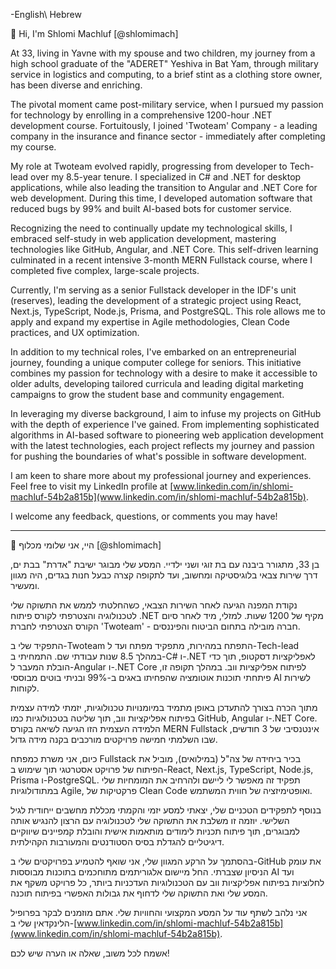 -English\ Hebrew

👋 Hi, I'm Shlomi Machluf [@shlomimach]

At 33, living in Yavne with my spouse and two children, my journey from a high school graduate of the "ADERET" Yeshiva in Bat Yam, through military service in logistics and computing, to a brief stint as a clothing store owner, has been diverse and enriching.

The pivotal moment came post-military service, when I pursued my passion for technology by enrolling in a comprehensive 1200-hour .NET development course. Fortuitously, I joined 'Twoteam' Company - a leading company in the insurance and finance sector - immediately after completing my course.

My role at Twoteam evolved rapidly, progressing from developer to Tech-lead over my 8.5-year tenure. I specialized in C# and .NET for desktop applications, while also leading the transition to Angular and .NET Core for web development. During this time, I developed automation software that reduced bugs by 99% and built AI-based bots for customer service.

Recognizing the need to continually update my technological skills, I embraced self-study in web application development, mastering technologies like GitHub, Angular, and .NET Core. This self-driven learning culminated in a recent intensive 3-month MERN Fullstack course, where I completed five complex, large-scale projects.

Currently, I'm serving as a senior Fullstack developer in the IDF's unit (reserves), leading the development of a strategic project using React, Next.js, TypeScript, Node.js, Prisma, and PostgreSQL. This role allows me to apply and expand my expertise in Agile methodologies, Clean Code practices, and UX optimization.

In addition to my technical roles, I've embarked on an entrepreneurial journey, founding a unique computer college for seniors. This initiative combines my passion for technology with a desire to make it accessible to older adults, developing tailored curricula and leading digital marketing campaigns to grow the student base and community engagement.

In leveraging my diverse background, I aim to infuse my projects on GitHub with the depth of experience I've gained. From implementing sophisticated algorithms in AI-based software to pioneering web application development with the latest technologies, each project reflects my journey and passion for pushing the boundaries of what's possible in software development.

I am keen to share more about my professional journey and experiences. Feel free to visit my LinkedIn profile at [www.linkedin.com/in/shlomi-machluf-54b2a815b](www.linkedin.com/in/shlomi-machluf-54b2a815b).

I welcome any feedback, questions, or comments you may have!

_________________________________________________________________________________________________________________

👋 היי, אני שלומי מכלוף [@shlomimach]

בן 33, מתגורר ביבנה עם בת זוגי ושני ילדיי. המסע שלי מבוגר ישיבת "אדרת" בבת ים, דרך שירות צבאי בלוגיסטיקה ומחשוב, ועד לתקופה קצרה כבעל חנות בגדים, היה מגוון ומעשיר.

נקודת המפנה הגיעה לאחר השירות הצבאי, כשהחלטתי לממש את התשוקה שלי לטכנולוגיה והצטרפתי לקורס פיתוח .NET מקיף של 1200 שעות. למזלי, מיד לאחר סיום הקורס הצטרפתי לחברת 'Twoteam' - חברה מובילה בתחום הביטוח והפיננסים.

התפקיד שלי ב-Twoteam התפתח במהירות, מתפקיד מפתח ועד ל-Tech-lead במהלך 8.5 שנות עבודתי שם. התמחיתי ב-C# ו-.NET לאפליקציות דסקטופ, תוך כדי הובלת המעבר ל-Angular ו-.NET Core לפיתוח אפליקציות ווב. במהלך תקופה זו, פיתחתי תוכנות אוטומציה שהפחיתו באגים ב-99% ובניתי בוטים מבוססי AI לשירות לקוחות.

מתוך הכרה בצורך להתעדכן באופן מתמיד במיומנויות טכנולוגיות, יזמתי למידה עצמית בפיתוח אפליקציות ווב, תוך שליטה בטכנולוגיות כמו GitHub, Angular ו-.NET Core. הלמידה העצמית הזו הגיעה לשיאה בקורס MERN Fullstack אינטנסיבי של 3 חודשים, שבו השלמתי חמישה פרויקטים מורכבים בקנה מידה גדול.

כיום, אני משרת כמפתח Fullstack בכיר ביחידה של צה"ל (במילואים), מוביל את הפיתוח של פרויקט אסטרטגי תוך שימוש ב-React, Next.js, TypeScript, Node.js, Prisma ו-PostgreSQL. תפקיד זה מאפשר לי ליישם ולהרחיב את המומחיות שלי במתודולוגיות Agile, פרקטיקות של Clean Code ואופטימיזציה של חווית המשתמש.

בנוסף לתפקידים הטכניים שלי, יצאתי למסע יזמי והקמתי מכללת מחשבים ייחודית לגיל השלישי. יוזמה זו משלבת את התשוקה שלי לטכנולוגיה עם הרצון להנגיש אותה למבוגרים, תוך פיתוח תכניות לימודים מותאמות אישית והובלת קמפיינים שיווקיים דיגיטליים להגדלת בסיס הסטודנטים והמעורבות הקהילתית.

בהסתמך על הרקע המגוון שלי, אני שואף להטמיע בפרויקטים שלי ב-GitHub את עומק הניסיון שצברתי. החל מיישום אלגוריתמים מתוחכמים בתוכנות מבוססות AI ועד לחלוציות בפיתוח אפליקציות ווב עם הטכנולוגיות העדכניות ביותר, כל פרויקט משקף את המסע שלי ואת התשוקה שלי לדחוף את גבולות האפשרי בפיתוח תוכנה.

אני נלהב לשתף עוד על המסע המקצועי והחוויות שלי. אתם מוזמנים לבקר בפרופיל הלינקדאין שלי ב-[www.linkedin.com/in/shlomi-machluf-54b2a815b](www.linkedin.com/in/shlomi-machluf-54b2a815b).

אשמח לכל משוב, שאלה או הערה שיש לכם!
